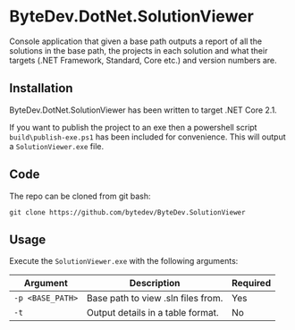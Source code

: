 # ByteDev.DotNet.SolutionViewer

Console application that given a base path outputs a report of all the solutions in the base path, the projects in each solution and what their targets (.NET Framework, Standard, Core etc.) and version numbers are.

## Installation

ByteDev.DotNet.SolutionViewer has been written to target .NET Core 2.1.

If you want to publish the project to an exe then a powershell script `build\publish-exe.ps1` has been included for convenience.  This will output a `SolutionViewer.exe` file.

## Code

The repo can be cloned from git bash:

`git clone https://github.com/bytedev/ByteDev.SolutionViewer`

## Usage

Execute the `SolutionViewer.exe` with the following arguments:

| Argument | Description | Required
| --- | --- | --- |
| `-p <BASE_PATH>` | Base path to view .sln files from. | Yes |
| `-t` | Output details in a table format. | No |



